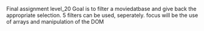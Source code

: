 Final assignment level_20
Goal is to filter a moviedatbase and give back the appropriate selection.
5 filters can be used, seperately. 
focus will be the use of arrays and manipulation of the DOM
